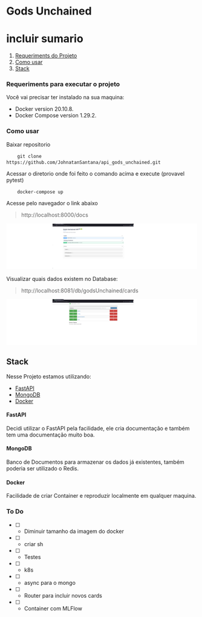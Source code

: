 # Gods Unchained 

# incluir sumario
 1. [Requeriments do Projeto](#requeriments)
 2. [Como usar](#howto)
 3. [Stack](#stack)
 
### Requeriments para executar o projeto <a name="requeriments"></a>
Você vai precisar ter instalado na sua maquina:
- Docker version 20.10.8.
- Docker Compose version 1.29.2.

### Como usar <a name="howto"></a>
Baixar repositorio

```
    git clone https://github.com/JohnatanSantana/api_gods_unchained.git
```

Acessar o diretorio onde foi feito o comando acima e execute (provavel pytest)

``` 
    docker-compose up
```

Acesse pelo navegador o link abaixo

>  http://localhost:8000/docs


![alt](/images/api.png)

Visualizar quais dados existem no Database:

>  http://localhost:8081/db/godsUnchained/cards

![alt](/images/mongodb_ui.png)

## Stack <a name="stack"> </a>
Nesse Projeto estamos utilizando:
- [FastAPI](https://fastapi.tiangolo.com/)
- [MongoDB](https://www.mongodb.com/)
- [Docker](https://www.docker.com/)


#### FastAPI
Decidi utilizar o FastAPI pela facilidade, ele cria documentação e também tem uma documentação muito boa. 

#### MongoDB
Banco de Documentos para armazenar os dados já existentes, também poderia ser utilizado o Redis.

#### Docker
Facilidade de criar Container e reproduzir localmente em qualquer maquina.

### To Do
- [ ] - Diminuir tamanho da imagem do docker
- [ ] - criar sh
- [ ] - Testes
- [ ] - k8s
- [ ] - async para o mongo
- [ ] - Router para incluir novos cards
- [ ] - Container com MLFlow